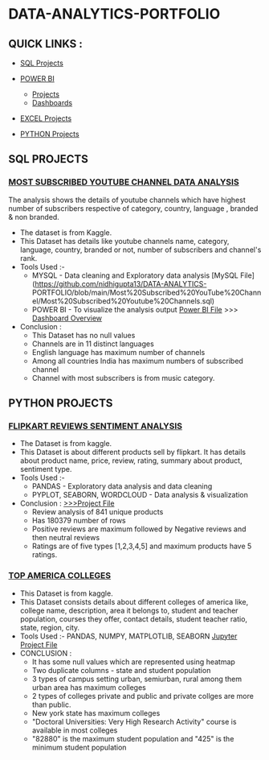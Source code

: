    # DATA-ANALYTICS-PORTFOLIO        
   
 
 
 ## QUICK LINKS :
   * [SQL Projects]()
   
   * [POWER BI]() 
        * [Projects]()
        * [Dashboards]()
        
   * [EXCEL Projects]()
   
   * [PYTHON Projects]()
        
    
  
   
## SQL PROJECTS
                                
### [MOST SUBSCRIBED YOUTUBE CHANNEL DATA ANALYSIS](https://github.com/nidhigupta13/DATA-ANALYTICS-PORTFOLIO/tree/main/Most%20Subscribed%20YouTube%20Channel)
 The analysis shows the details of youtube channels which have highest number of subscribers respective of category, country, language , branded & non branded.
 
   * The dataset is from Kaggle.
   * This Dataset has details like youtube channels name, category, language, country, branded or not, number of subscribers and channel's rank. 
   * Tools Used :- 
        * MYSQL - Data cleaning and Exploratory data analysis [MySQL File](https://github.com/nidhigupta13/DATA-ANALYTICS-   PORTFOLIO/blob/main/Most%20Subscribed%20YouTube%20Channel/Most%20Subscribed%20Youtube%20Channels.sql) 
        * POWER BI - To visualize the analysis output [Power BI File](https://github.com/nidhigupta13/DATA-ANALYTICS-PORTFOLIO/blob/main/Most%20Subscribed%20YouTube%20Channel/Most%20subscribed%20youtube%20channels%20visualization.pbix) >>> [Dashboard Overview](https://github.com/nidhigupta13/DATA-ANALYTICS-PORTFOLIO/blob/main/Most%20Subscribed%20YouTube%20Channel/Dashboard.png)        
   * Conclusion :
        * This Dataset has no null values
        * Channels are in 11 distinct languages
        * English language has maximum number of channels
        * Among all countries India has maximum numbers of subscribed channel
        * Channel with most subscribers is from music category. 
            
   
   
   
          
## PYTHON PROJECTS 
 
### [FLIPKART REVIEWS SENTIMENT ANALYSIS](https://github.com/nidhigupta13/DATA-ANALYTICS-PORTFOLIO/tree/main/Flipkart%20Reviews%20Sentiment%20Analysis)
   * The Dataset is from kaggle.
   * This Dataset is about different products sell by flipkart. It has details about product name, price, review, rating, summary about product, sentiment type. 
   * Tools Used :-     
        * PANDAS - Exploratory data analysis and data cleaning
        * PYPLOT, SEABORN, WORDCLOUD - Data analysis & visualization
   * Conclusion :     [>>>Project File](https://github.com/nidhigupta13/DATA-ANALYTICS-PORTFOLIO/blob/main/Flipkart%20Reviews%20Sentiment%20Analysis/Flipkart%20Review%20Sentiment%20Analysis.ipynb)
        * Review analysis of 841 unique products
        * Has 180379 number of rows
        * Positive reviews are maximum followed by Negative reviews and then neutral reviews
        * Ratings are of five types [1,2,3,4,5] and maximum products have 5 ratings.
        
        
 ### [TOP AMERICA COLLEGES](https://github.com/nidhigupta13/DATA-ANALYTICS-PORTFOLIO/tree/main/Top%20America%20Colleges)
   * This Dataset is from kaggle.
   * This Dataset consists details about different colleges of america like, college name, description, area it belongs to, student and teacher population, courses they offer, contact details, student teacher ratio, state, region, city.
   * Tools Used :- PANDAS, NUMPY, MATPLOTLIB, SEABORN [Jupyter Project File](https://github.com/nidhigupta13/DATA-ANALYTICS-PORTFOLIO/blob/main/Top%20America%20Colleges/Top%20America%20Colleges%20Data%20Analysis.ipynb)
   * CONCLUSION :
        * It has some null values which are represented using heatmap
        * Two duplicate columns - state and student population
        * 3 types of campus setting urban, semiurban, rural among them urban area has maximum colleges
        * 2 types of colleges private and public and private collges are more than public.
        * New york state has maximum colleges
        * "Doctoral Universities: Very High Research Activity" course is available in most colleges
        * "82880" is the maximum student population and "425" is the minimum student population
   
                                


                             
      
    

          
   
                                                  

  
   

 
    


      
